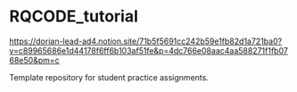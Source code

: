 # RQCODE_tutorial
https://dorian-lead-ad4.notion.site/71b5f5691cc242b59e1fb82d1a721ba0?v=c89965686e1d44178f6ff6b103af51fe&p=4dc766e08aac4aa588271f1fb0768e50&pm=c

Template repository for student practice assignments. 
